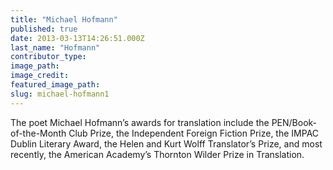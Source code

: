 ```yaml
---
title: "Michael Hofmann"
published: true
date: 2013-03-13T14:26:51.000Z
last_name: "Hofmann"
contributor_type:
image_path:
image_credit:
featured_image_path:
slug: michael-hofmann1
---
```


The poet Michael Hofmann’s awards for translation include the PEN/Book-of-the-Month Club Prize, the Independent Foreign Fiction Prize, the IMPAC Dublin Literary Award, the Helen and Kurt Wolff Translator’s Prize, and most recently, the American Academy’s Thornton Wilder Prize in Translation. 

